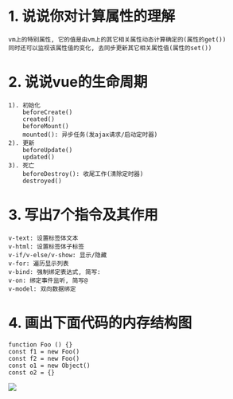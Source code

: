 # 1. 说说你对计算属性的理解
	vm上的特别属性, 它的值是由vm上的其它相关属性动态计算确定的(属性的get())
	同时还可以监视该属性值的变化, 去同步更新其它相关属性值(属性的set())

# 2. 说说vue的生命周期
	1). 初始化
		beforeCreate()
		created()
		beforeMount()
		mounted(): 异步任务(发ajax请求/启动定时器)
	2). 更新
		beforeUpdate()
		updated()
	3). 死亡
		beforeDestroy(): 收尾工作(清除定时器)
		destroyed()
	
# 3. 写出7个指令及其作用
	v-text: 设置标签体文本
	v-html: 设置标签体子标签
	v-if/v-else/v-show: 显示/隐藏
	v-for: 遍历显示列表
	v-bind: 强制绑定表达式, 简写:
	v-on: 绑定事件监听, 简写@
	v-model: 双向数据绑定

# 4. 画出下面代码的内存结构图
	function Foo () {}
	const f1 = new Foo()
	const f2 = new Foo()
	const o1 = new Object()
	const o2 = {}

![](https://i.imgur.com/DLtBFLw.png)